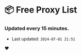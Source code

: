 # :package: Free Proxy List
### Updated every 15 minutes.

- Last updated: `2024-07-01 21:51`

:heart:
